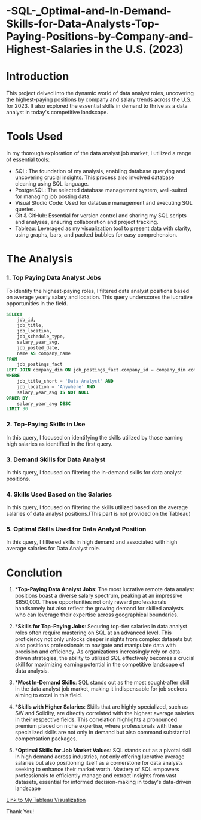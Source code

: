 # -SQL-_Optimal-and-In-Demand-Skills-for-Data-Analysts-Top-Paying-Positions-by-Company-and-Highest-Salaries in the U.S. (2023)
# Introduction
This project delved into the dynamic world of data analyst roles, uncovering the highest-paying positions by company and salary trends across the U.S. for 2023.
It also explored the essential skills in demand to thrive as a data analyst in today's competitive landscape.

# Tools Used 
In my thorough exploration of the data analyst job market, I utilized a range of essential tools:

- SQL: The foundation of my analysis, enabling database querying and uncovering crucial insights. This process also involved database cleaning using SQL language.
- PostgreSQL: The selected database management system, well-suited for managing job posting data.
- Visual Studio Code: Used for database management and executing SQL queries.
- Git & GitHub: Essential for version control and sharing my SQL scripts and analyses, ensuring collaboration and project tracking.
- Tableau: Leveraged as my visualization tool to present data with clarity, using graphs, bars, and packed bubbles for easy comprehension.


# The Analysis
### 1. Top Paying Data Analyst Jobs
To identify the highest-paying roles, I filtered data analyst positions based on average yearly salary and location. This query underscores the lucrative opportunities in the field.

```sql
SELECT
    job_id,
    job_title,
    job_location,
    job_schedule_type,
    salary_year_avg,
    job_posted_date,
    name AS company_name
FROM
    job_postings_fact
LEFT JOIN company_dim ON job_postings_fact.company_id = company_dim.company_id
WHERE
    job_title_short = 'Data Analyst' AND
    job_location = 'Anywhere' AND
    salary_year_avg IS NOT NULL
ORDER BY
    salary_year_avg DESC
LIMIT 30
```

### 2. Top-Paying Skills in Use
In this query, I focused on identifying the skills utilized by those earning high salaries as identified in the first query.

### 3. Demand Skills for Data Analyst 
In this query, I focused on filtering the in-demand skills for data analyst positions.

### 4. Skills Used Based on the Salaries
In this query, I focused on filtering the skills utilized based on the average salaries of data analyst positions.(This part is not provided on the Tableau)

### 5. Optimal Skills Used for Data Analyst Position
In this query, I filltered skills in high demand and associated with high average salaries for Data Analyst role.

# Conclution
1. ***Top-Paying Data Analyst Jobs**:
The most lucrative remote data analyst positions boast a diverse salary spectrum, peaking at an impressive $650,000.
These opportunities not only reward professionals handsomely but also reflect the growing demand for skilled analysts who can leverage their expertise across geographical boundaries.

2. ***Skills for Top-Paying Jobs**:
Securing top-tier salaries in data analyst roles often require mastering on SQL at an advanced level.
This proficiency not only unlocks deeper insights from complex datasets but also positions professionals to navigate and manipulate data with precision and efficiency.
As organizations increasingly rely on data-driven strategies, the ability to utilized SQL effectively becomes a crucial skill for maximizing earning potential in the competitive landscape of data analysis.

3. ***Most In-Demand Skills**:
SQL stands out as the most sought-after skill in the data analyst job market, making it indispensable for job seekers aiming to excel in this field.

4. ***Skills with Higher Salaries**:
Skills that are highly specialized, such as SW and Solidity, are directly correlated with the highest average salaries in their respective fields.
This correlation highlights a pronounced premium placed on niche expertise, where professionals with these specialized skills are not only in demand but also command substantial compensation packages.

5. ***Optimal Skills for Job Market Values**:
SQL stands out as a pivotal skill in high demand across industries, not only offering lucrative average salaries but also positioning itself as a cornerstone for data analysts seeking to enhance their market worth.
Mastery of SQL empowers professionals to efficiently manage and extract insights from vast datasets, essential for informed decision-making in today's data-driven landscape

[Link to My Tableau Visualization](https://public.tableau.com/app/profile/akemi.taira.vasquez/viz/OptimalandIn-DemandSkillsforDataAnalystsTopPayingPositionsbyCompanyandHighestSalariesintheU_S_2023/Dashboard1)

Thank You!
